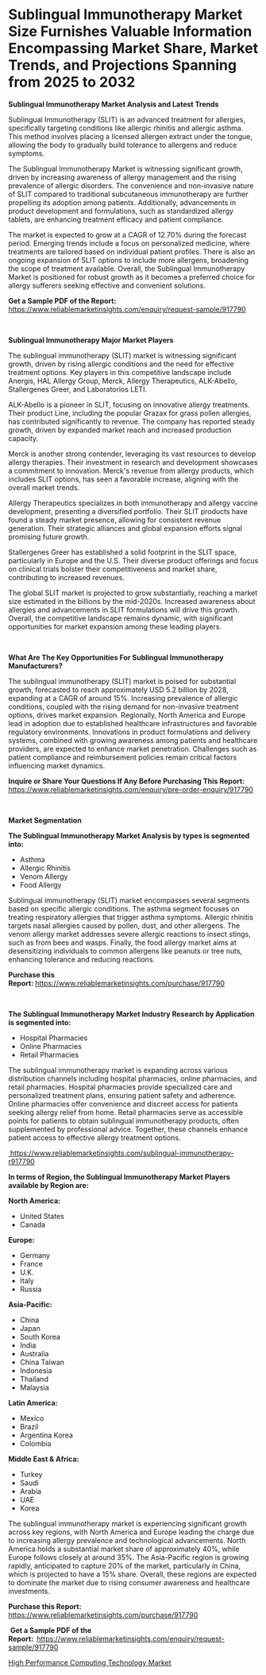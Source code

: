 <p><h1>Sublingual Immunotherapy Market Size Furnishes Valuable Information Encompassing Market Share, Market Trends, and Projections Spanning from 2025 to 2032</h1></p><p><strong>Sublingual Immunotherapy Market Analysis and Latest Trends</strong></p>
<p><p>Sublingual Immunotherapy (SLIT) is an advanced treatment for allergies, specifically targeting conditions like allergic rhinitis and allergic asthma. This method involves placing a licensed allergen extract under the tongue, allowing the body to gradually build tolerance to allergens and reduce symptoms. </p><p>The Sublingual Immunotherapy Market is witnessing significant growth, driven by increasing awareness of allergy management and the rising prevalence of allergic disorders. The convenience and non-invasive nature of SLIT compared to traditional subcutaneous immunotherapy are further propelling its adoption among patients. Additionally, advancements in product development and formulations, such as standardized allergy tablets, are enhancing treatment efficacy and patient compliance.</p><p>The market is expected to grow at a CAGR of 12.70% during the forecast period. Emerging trends include a focus on personalized medicine, where treatments are tailored based on individual patient profiles. There is also an ongoing expansion of SLIT options to include more allergens, broadening the scope of treatment available. Overall, the Sublingual Immunotherapy Market is positioned for robust growth as it becomes a preferred choice for allergy sufferers seeking effective and convenient solutions.</p></p>
<p><strong>Get a Sample PDF of the Report:&nbsp;</strong> <a href="https://www.reliablemarketinsights.com/enquiry/request-sample/917790?utm_campaign=2452&utm_medium=2&utm_source=Github&utm_content=ia&utm_term=05032025&utm_id=sublingual-immunotherapy">https://www.reliablemarketinsights.com/enquiry/request-sample/917790</a></p>
<p>&nbsp;</p>
<p><strong>Sublingual Immunotherapy Major Market Players</strong></p>
<p><p>The sublingual immunotherapy (SLIT) market is witnessing significant growth, driven by rising allergic conditions and the need for effective treatment options. Key players in this competitive landscape include Anergis, HAL Allergy Group, Merck, Allergy Therapeutics, ALK-Abello, Stallergenes Greer, and Laboratorios LETI.</p><p>ALK-Abello is a pioneer in SLIT, focusing on innovative allergy treatments. Their product Line, including the popular Grazax for grass pollen allergies, has contributed significantly to revenue. The company has reported steady growth, driven by expanded market reach and increased production capacity.</p><p>Merck is another strong contender, leveraging its vast resources to develop allergy therapies. Their investment in research and development showcases a commitment to innovation. Merck's revenue from allergy products, which includes SLIT options, has seen a favorable increase, aligning with the overall market trends.</p><p>Allergy Therapeutics specializes in both immunotherapy and allergy vaccine development, presenting a diversified portfolio. Their SLIT products have found a steady market presence, allowing for consistent revenue generation. Their strategic alliances and global expansion efforts signal promising future growth.</p><p>Stallergenes Greer has established a solid footprint in the SLIT space, particularly in Europe and the U.S. Their diverse product offerings and focus on clinical trials bolster their competitiveness and market share, contributing to increased revenues.</p><p>The global SLIT market is projected to grow substantially, reaching a market size estimated in the billions by the mid-2020s. Increased awareness about allergies and advancements in SLIT formulations will drive this growth. Overall, the competitive landscape remains dynamic, with significant opportunities for market expansion among these leading players.</p></p>
<p>&nbsp;</p>
<p><strong>What Are The Key Opportunities For Sublingual Immunotherapy Manufacturers?</strong></p>
<p><p>The sublingual immunotherapy (SLIT) market is poised for substantial growth, forecasted to reach approximately USD 5.2 billion by 2028, expanding at a CAGR of around 15%. Increasing prevalence of allergic conditions, coupled with the rising demand for non-invasive treatment options, drives market expansion. Regionally, North America and Europe lead in adoption due to established healthcare infrastructures and favorable regulatory environments. Innovations in product formulations and delivery systems, combined with growing awareness among patients and healthcare providers, are expected to enhance market penetration. Challenges such as patient compliance and reimbursement policies remain critical factors influencing market dynamics.</p></p>
<p><strong>Inquire or Share Your Questions If Any Before Purchasing This Report:</strong> <a href="https://www.reliablemarketinsights.com/enquiry/pre-order-enquiry/917790?utm_campaign=2452&utm_medium=2&utm_source=Github&utm_content=ia&utm_term=05032025&utm_id=sublingual-immunotherapy">https://www.reliablemarketinsights.com/enquiry/pre-order-enquiry/917790</a></p>
<p>&nbsp;</p>
<p><strong>Market Segmentation</strong></p>
<p><strong>The Sublingual Immunotherapy Market Analysis by types is segmented into:</strong></p>
<p><ul><li>Asthma</li><li>Allergic Rhinitis</li><li>Venom Allergy</li><li>Food Allergy</li></ul></p>
<p><p>Sublingual immunotherapy (SLIT) market encompasses several segments based on specific allergic conditions. The asthma segment focuses on treating respiratory allergies that trigger asthma symptoms. Allergic rhinitis targets nasal allergies caused by pollen, dust, and other allergens. The venom allergy market addresses severe allergic reactions to insect stings, such as from bees and wasps. Finally, the food allergy market aims at desensitizing individuals to common allergens like peanuts or tree nuts, enhancing tolerance and reducing reactions.</p></p>
<p><strong>Purchase this Report:&nbsp;</strong><a href="https://www.reliablemarketinsights.com/purchase/917790?utm_campaign=2452&utm_medium=2&utm_source=Github&utm_content=ia&utm_term=05032025&utm_id=sublingual-immunotherapy">https://www.reliablemarketinsights.com/purchase/917790</a></p>
<p>&nbsp;</p>
<p><strong>The Sublingual Immunotherapy Market Industry Research by Application is segmented into:</strong></p>
<p><ul><li>Hospital Pharmacies</li><li>Online Pharmacies</li><li>Retail Pharmacies</li></ul></p>
<p><p>The sublingual immunotherapy market is expanding across various distribution channels including hospital pharmacies, online pharmacies, and retail pharmacies. Hospital pharmacies provide specialized care and personalized treatment plans, ensuring patient safety and adherence. Online pharmacies offer convenience and discreet access for patients seeking allergy relief from home. Retail pharmacies serve as accessible points for patients to obtain sublingual immunotherapy products, often supplemented by professional advice. Together, these channels enhance patient access to effective allergy treatment options.</p></p>
<p><a href="https://www.reliablemarketinsights.com/sublingual-immunotherapy-r917790?utm_campaign=2452&utm_medium=2&utm_source=Github&utm_content=ia&utm_term=05032025&utm_id=sublingual-immunotherapy">&nbsp;https://www.reliablemarketinsights.com/sublingual-immunotherapy-r917790</a></p>
<p><strong>In terms of Region, the Sublingual Immunotherapy Market Players available by Region are:</strong></p>
<p>
    <p> <strong> North America: </strong>
        <ul>
            <li>United States</li>
            <li>Canada</li>
        </ul>
        </p> 
    <p> <strong> Europe: </strong>
        <ul>
            <li>Germany</li>
            <li>France</li>
            <li>U.K.</li>
            <li>Italy</li>
            <li>Russia</li>
        </ul>
        </p> 
    <p> <strong> Asia-Pacific: </strong>
        <ul>
            <li>China</li>
            <li>Japan</li>
            <li>South Korea</li>
            <li>India</li>
            <li>Australia</li>
            <li>China Taiwan</li>
            <li>Indonesia</li>
            <li>Thailand</li>
            <li>Malaysia</li>
        </ul>
        </p> 
    <p> <strong> Latin America: </strong>
        <ul>
            <li>Mexico</li>
            <li>Brazil</li>
            <li>Argentina Korea</li>
            <li>Colombia</li>
        </ul>
        </p> 
    <p> <strong> Middle East & Africa: </strong>
        <ul>
            <li>Turkey</li>
            <li>Saudi</li>
            <li>Arabia</li>
            <li>UAE</li>
            <li>Korea</li>
        </ul>
    </p>
    </p>
<p><p>The sublingual immunotherapy market is experiencing significant growth across key regions, with North America and Europe leading the charge due to increasing allergy prevalence and technological advancements. North America holds a substantial market share of approximately 40%, while Europe follows closely at around 35%. The Asia-Pacific region is growing rapidly, anticipated to capture 20% of the market, particularly in China, which is projected to have a 15% share. Overall, these regions are expected to dominate the market due to rising consumer awareness and healthcare investments.</p></p>
<p><strong>Purchase this Report: </strong><a href="https://www.reliablemarketinsights.com/purchase/917790?utm_campaign=2452&utm_medium=2&utm_source=Github&utm_content=ia&utm_term=05032025&utm_id=sublingual-immunotherapy">https://www.reliablemarketinsights.com/purchase/917790</a></p>
<p>&nbsp;<strong>Get a Sample PDF of the Report:&nbsp;&nbsp;</strong><a href="https://www.reliablemarketinsights.com/enquiry/request-sample/917790?utm_campaign=2452&utm_medium=2&utm_source=Github&utm_content=ia&utm_term=05032025&utm_id=sublingual-immunotherapy">https://www.reliablemarketinsights.com/enquiry/request-sample/917790</a></p>
<p><strong></strong></p>
<p><p><a href="https://github.com/shondapmbau/Market-Research-Report-List-1/blob/main/high-performance-computing-technology-market.md?utm_campaign=2452&utm_medium=2&utm_source=Github&utm_content=ia&utm_term=05032025&utm_id=sublingual-immunotherapy">High Performance Computing Technology Market</a></p></p>